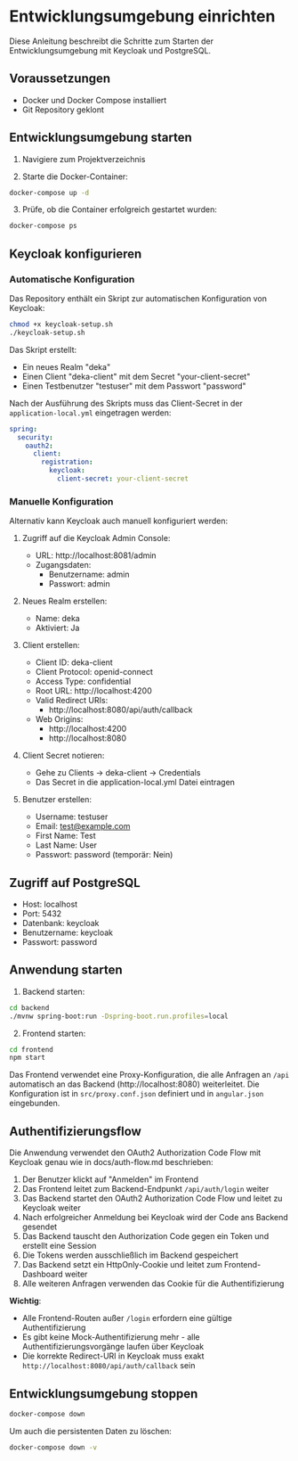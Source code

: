 # Entwicklungsumgebung einrichten

Diese Anleitung beschreibt die Schritte zum Starten der Entwicklungsumgebung mit Keycloak und PostgreSQL.

## Voraussetzungen

- Docker und Docker Compose installiert
- Git Repository geklont

## Entwicklungsumgebung starten

1. Navigiere zum Projektverzeichnis

2. Starte die Docker-Container:

```bash
docker-compose up -d
```

3. Prüfe, ob die Container erfolgreich gestartet wurden:

```bash
docker-compose ps
```

## Keycloak konfigurieren

### Automatische Konfiguration

Das Repository enthält ein Skript zur automatischen Konfiguration von Keycloak:

```bash
chmod +x keycloak-setup.sh
./keycloak-setup.sh
```

Das Skript erstellt:
- Ein neues Realm "deka"
- Einen Client "deka-client" mit dem Secret "your-client-secret"
- Einen Testbenutzer "testuser" mit dem Passwort "password"

Nach der Ausführung des Skripts muss das Client-Secret in der `application-local.yml` eingetragen werden:

```yaml
spring:
  security:
    oauth2:
      client:
        registration:
          keycloak:
            client-secret: your-client-secret
```

### Manuelle Konfiguration

Alternativ kann Keycloak auch manuell konfiguriert werden:

1. Zugriff auf die Keycloak Admin Console:
   - URL: http://localhost:8081/admin
   - Zugangsdaten:
     - Benutzername: admin
     - Passwort: admin

2. Neues Realm erstellen:
   - Name: deka
   - Aktiviert: Ja

3. Client erstellen:
   - Client ID: deka-client
   - Client Protocol: openid-connect
   - Access Type: confidential
   - Root URL: http://localhost:4200
   - Valid Redirect URIs: 
     - http://localhost:8080/api/auth/callback
   - Web Origins: 
     - http://localhost:4200
     - http://localhost:8080

4. Client Secret notieren:
   - Gehe zu Clients → deka-client → Credentials
   - Das Secret in die application-local.yml Datei eintragen

5. Benutzer erstellen:
   - Username: testuser
   - Email: test@example.com
   - First Name: Test
   - Last Name: User
   - Passwort: password (temporär: Nein)

## Zugriff auf PostgreSQL

- Host: localhost
- Port: 5432
- Datenbank: keycloak
- Benutzername: keycloak
- Passwort: password

## Anwendung starten

1. Backend starten:

```bash
cd backend
./mvnw spring-boot:run -Dspring-boot.run.profiles=local
```

2. Frontend starten:

```bash
cd frontend
npm start
```

Das Frontend verwendet eine Proxy-Konfiguration, die alle Anfragen an `/api` automatisch an das Backend (http://localhost:8080) weiterleitet. Die Konfiguration ist in `src/proxy.conf.json` definiert und in `angular.json` eingebunden.

## Authentifizierungsflow

Die Anwendung verwendet den OAuth2 Authorization Code Flow mit Keycloak genau wie in docs/auth-flow.md beschrieben:

1. Der Benutzer klickt auf "Anmelden" im Frontend
2. Das Frontend leitet zum Backend-Endpunkt `/api/auth/login` weiter
3. Das Backend startet den OAuth2 Authorization Code Flow und leitet zu Keycloak weiter
4. Nach erfolgreicher Anmeldung bei Keycloak wird der Code ans Backend gesendet
5. Das Backend tauscht den Authorization Code gegen ein Token und erstellt eine Session
6. Die Tokens werden ausschließlich im Backend gespeichert
7. Das Backend setzt ein HttpOnly-Cookie und leitet zum Frontend-Dashboard weiter
8. Alle weiteren Anfragen verwenden das Cookie für die Authentifizierung

**Wichtig**: 
- Alle Frontend-Routen außer `/login` erfordern eine gültige Authentifizierung
- Es gibt keine Mock-Authentifizierung mehr - alle Authentifizierungsvorgänge laufen über Keycloak
- Die korrekte Redirect-URI in Keycloak muss exakt `http://localhost:8080/api/auth/callback` sein

## Entwicklungsumgebung stoppen

```bash
docker-compose down
```

Um auch die persistenten Daten zu löschen:

```bash
docker-compose down -v
```
